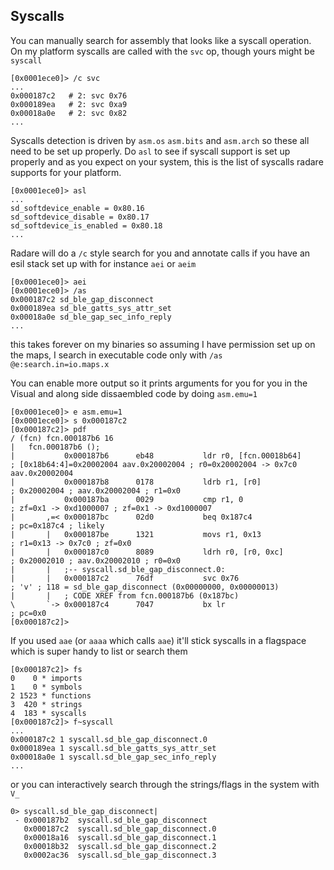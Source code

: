 ## Syscalls

You can manually search for assembly that looks like a syscall operation. On my platform syscalls are called with the `svc` op, though yours might be `syscall`
```
[0x0001ece0]> /c svc
...
0x000187c2   # 2: svc 0x76
0x000189ea   # 2: svc 0xa9
0x00018a0e   # 2: svc 0x82
...
```
Syscalls detection is driven by `asm.os` `asm.bits` and `asm.arch` so these all need to be set up properly. Do `asl` to see if syscall support is set up properly and as you expect on your system, this is the list of syscalls radare supports for your platform.
```
[0x0001ece0]> asl
...
sd_softdevice_enable = 0x80.16
sd_softdevice_disable = 0x80.17
sd_softdevice_is_enabled = 0x80.18
...
```

Radare will do a `/c` style search for you and annotate calls if you have an esil stack set up with for instance `aei` or `aeim`
```
[0x0001ece0]> aei
[0x0001ece0]> /as
0x000187c2 sd_ble_gap_disconnect
0x000189ea sd_ble_gatts_sys_attr_set
0x00018a0e sd_ble_gap_sec_info_reply
...
```
this takes forever on my binaries so assuming I have permission set up on the maps, I search in executable code only with `/as @e:search.in=io.maps.x`

You can enable more output so it prints arguments for you for you in the Visual and along side dissaembled code by doing `asm.emu=1`
```
[0x0001ece0]> e asm.emu=1
[0x0001ece0]> s 0x000187c2
[0x000187c2]> pdf
/ (fcn) fcn.000187b6 16
|   fcn.000187b6 ();
|           0x000187b6      eb48           ldr r0, [fcn.00018b64]      ; [0x18b64:4]=0x20002004 aav.0x20002004 ; r0=0x20002004 -> 0x7c0 aav.0x20002004
|           0x000187b8      0178           ldrb r1, [r0]               ; 0x20002004 ; aav.0x20002004 ; r1=0x0
|           0x000187ba      0029           cmp r1, 0                   ; zf=0x1 -> 0xd1000007 ; zf=0x1 -> 0xd1000007
|       ,=< 0x000187bc      02d0           beq 0x187c4                 ; pc=0x187c4 ; likely
|       |   0x000187be      1321           movs r1, 0x13               ; r1=0x13 -> 0x7c0 ; zf=0x0
|       |   0x000187c0      8089           ldrh r0, [r0, 0xc]          ; 0x20002010 ; aav.0x20002010 ; r0=0x0
|       |   ;-- syscall.sd_ble_gap_disconnect.0:
|       |   0x000187c2      76df           svc 0x76                    ; 'v' ; 118 = sd_ble_gap_disconnect (0x00000000, 0x00000013)
|       |   ; CODE XREF from fcn.000187b6 (0x187bc)
\       `-> 0x000187c4      7047           bx lr                       ; pc=0x0
[0x000187c2]> 
```

If you used `aae` (or `aaaa` which calls `aae`) it'll stick syscalls in a flagspace which is super handy to list or search them
```
[0x000187c2]> fs
0    0 * imports
1    0 * symbols
2 1523 * functions
3  420 * strings
4  183 * syscalls
[0x000187c2]> f~syscall
...
0x000187c2 1 syscall.sd_ble_gap_disconnect.0
0x000189ea 1 syscall.sd_ble_gatts_sys_attr_set
0x00018a0e 1 syscall.sd_ble_gap_sec_info_reply
...
```

or you can interactively search through the strings/flags in the system with `V_`
```
0> syscall.sd_ble_gap_disconnect|                                                                                                                                                    
 - 0x000187b2  syscall.sd_ble_gap_disconnect                                                                                                                                         
   0x000187c2  syscall.sd_ble_gap_disconnect.0                                                                                                                                       
   0x00018a16  syscall.sd_ble_gap_disconnect.1                                                                                                                                       
   0x00018b32  syscall.sd_ble_gap_disconnect.2                                                                                                                                       
   0x0002ac36  syscall.sd_ble_gap_disconnect.3                                                                                                                                       
```
